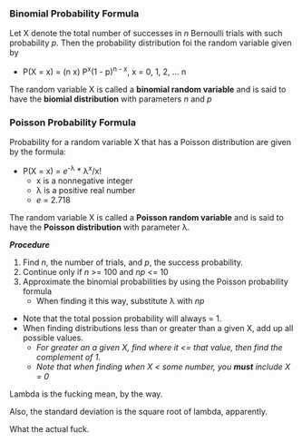 

### Binomial Probability Formula

Let X denote the total number of successes in *n* Bernoulli trials with such probability *p*. Then the probability distribution foi the random variable given by   

- P(X = x) = (n x) P<sup>x</sup>(1 - p)<sup>n - x</sup>, x = 0, 1, 2, ... n   

The random variable X is called a **binomial random variable** and is said to have the **biomial distribution** with parameters *n* and *p*

### Poisson Probability Formula

Probability for a random variable X that has a Poisson distribution are given by the formula:

- P(X = x) = *e*<sup>-λ</sup> * λ<sup>x</sup>/x!  
  - x is a nonnegative integer
  - λ is a positive real number
  - *e* = 2.718

The random variable X is called a **Poisson random variable** and is said to have the **Poisson distribution** with parameter λ.

***Procedure***
1. Find *n*, the number of trials, and *p*, the success probability.
2. Continue only if *n* >= 100 and *np* <= 10
3. Approximate the binomial probabilities by using the Poisson probability formula
   - When finding it this way, substitute λ with *np*

- Note that the total possion probability will always = 1.
- When finding distributions less than or greater than a given X, add up all possible values.
  - *For greater an a given X, find where it <= that value, then find the complement of 1.*
  - *Note that when finding when X < some number, you **must** include X = 0*

Lambda is the fucking mean, by the way.

Also, the standard deviation is the square root of lambda, apparently.

What the actual fuck.